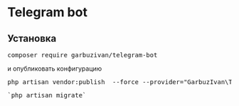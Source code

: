 # Telegram bot

## Установка

<pre>composer require garbuzivan/telegram-bot</pre>

<p>и опубликовать конфигурацию</p>

<pre>php artisan vendor:publish  --force --provider="GarbuzIvan\TelegramBot\TelegramBotServiceProvider" --tag="config"</pre>

<pre>`php artisan migrate`</pre>
